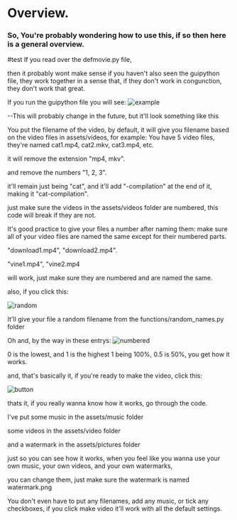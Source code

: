 # Overview.
### So, You're probably wondering how to use this, if so then here is a general overview.
#test
If you read over the defmovie.py file,

then it probably wont make sense if you haven't also seen the guipython file, they work together in a sense that, if they don't work in congunction, they don't work that great.

If you run the guipython file you will see:
![example](/assets/thumbnails/filename_picture.png)

--This will probably change in the future, but it'll look something like this

You put the filename of the video, by default, it will give you filename based
on the video files in assets/videos, for example:
You have 5 video files, they're named cat1.mp4, cat2.mkv, cat3.mp4, etc.

it will remove the extension "mp4, mkv".

and remove the numbers "1, 2, 3".

it'll remain just being "cat", and it'll add "-compilation" at the end of it, making it "cat-compilation".

just make sure the videos in the assets/videos folder are numbered, this code will break if they are not.

It's good practice to give your files a number after naming them: make sure all of your video files are named the same except for their numbered parts.

"download1.mp4", "download2.mp4".

"vine1.mp4", "vine2.mp4

will work, just make sure they are numbered and are named the same.

also, if you click this:

![random](/assets/thumbnails/random_picture.png)

It'll give your file a random filename from the functions/random_names.py folder

Oh and, by the way in these entrys:
![numbered](/assets/thumbnails/numbered.png)

0 is the lowest, and 1 is the highest
1 being 100%, 0.5 is 50%, you get how it works.

and, that's basically it, if you're ready to make the video, click this:

![button](/assets/thumbnails/button.png)

thats it, if you really wanna know how it works, go through the code.

I've put some music in the assets/music folder

some videos in the assets/video folder

and a watermark in the assets/pictures folder

just so you can see how it works, when you feel like you wanna use your own music, your own videos, and your own watermarks, 

you can change them, just make sure the watermark is named watermark.png

You don't even have to put any filenames, add any music, or tick any checkboxes, if you click make video it'll work with all the default settings.
